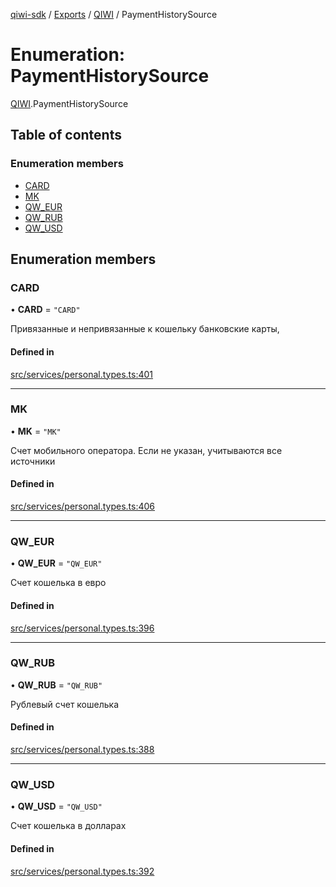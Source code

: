 [qiwi-sdk](../README.md) / [Exports](../modules.md) / [QIWI](../modules/QIWI.md) / PaymentHistorySource

# Enumeration: PaymentHistorySource

[QIWI](../modules/QIWI.md).PaymentHistorySource

## Table of contents

### Enumeration members

- [CARD](QIWI.PaymentHistorySource.md#card)
- [MK](QIWI.PaymentHistorySource.md#mk)
- [QW\_EUR](QIWI.PaymentHistorySource.md#qw_eur)
- [QW\_RUB](QIWI.PaymentHistorySource.md#qw_rub)
- [QW\_USD](QIWI.PaymentHistorySource.md#qw_usd)

## Enumeration members

### CARD

• **CARD** = `"CARD"`

Привязанные и непривязанные к кошельку банковские
карты,

#### Defined in

[src/services/personal.types.ts:401](https://github.com/AlexXanderGrib/node-qiwi-sdk/blob/9138ec0/src/services/personal.types.ts#L401)

___

### MK

• **MK** = `"MK"`

Счет мобильного оператора. Если не указан, учитываются
все источники

#### Defined in

[src/services/personal.types.ts:406](https://github.com/AlexXanderGrib/node-qiwi-sdk/blob/9138ec0/src/services/personal.types.ts#L406)

___

### QW\_EUR

• **QW\_EUR** = `"QW_EUR"`

Счет кошелька в евро

#### Defined in

[src/services/personal.types.ts:396](https://github.com/AlexXanderGrib/node-qiwi-sdk/blob/9138ec0/src/services/personal.types.ts#L396)

___

### QW\_RUB

• **QW\_RUB** = `"QW_RUB"`

Рублевый счет кошелька

#### Defined in

[src/services/personal.types.ts:388](https://github.com/AlexXanderGrib/node-qiwi-sdk/blob/9138ec0/src/services/personal.types.ts#L388)

___

### QW\_USD

• **QW\_USD** = `"QW_USD"`

Счет кошелька в долларах

#### Defined in

[src/services/personal.types.ts:392](https://github.com/AlexXanderGrib/node-qiwi-sdk/blob/9138ec0/src/services/personal.types.ts#L392)
